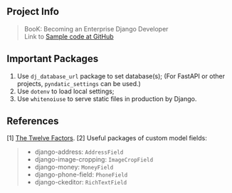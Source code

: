 ## Project Info

> BooK: Becoming an Enterprise Django Developer  
> Link to [Sample code at GitHub](https://github.com/packtPublishing/Becoming-an-Enterprise-Django-Developer)  


## Important Packages

1. Use `dj_database_url` package to set database(s); (For FastAPI or other projects, `pyndatic_settings` can be used.)
2. Use `dotenv` to load local settings;
3. Use `whitenoiuse` to serve static files in production by Django.


## References
[1] [The Twelve Factors](https://www.12factor.net/).
[2] Useful packages of custom model fields:
> * django-address: `AddressField`
> * django-image-cropping: `ImageCropField`
> * django-money: `MoneyField`
> * django-phone-field: `PhoneField`
> * django-ckeditor: `RichTextField`
